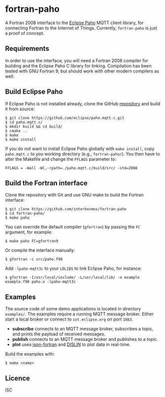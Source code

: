 # fortran-paho
A Fortran 2008 interface to the [Eclipse Paho](https://www.eclipse.org/paho/)
MQTT client library, for connecting Fortran to the Internet of Things.
Currently, `fortran-paho` is just a proof of concept.

## Requirements
In order to use the interface, you will need a Fortran 2008 compiler for
building and the Eclipse Paho C library for linking. Compilation has been tested
with GNU Fortran 9, but should work with other modern compilers as well.

## Build Eclipse Paho
If Eclipse Paho is not installed already, clone the GitHub
[repository](https://github.com/eclipse/paho.mqtt.c) and build it from
source:

```
$ git clone https://github.com/eclipse/paho.mqtt.c.git
$ cd paho.mqtt.c/
$ mkdir build && cd build/
$ cmake ..
$ make
$ make install
```

If you do not want to install Eclipse Paho globally with `make install`, copy
`paho.mqtt.c` to you working directory (e.g., `fortran-paho/`). You then have to
alter the Makefile and change the `FFLAGS` parameter to:

```
FFLAGS = -Wall -Wl,-rpath=./paho.mqtt.c/build/src/ -std=2008
```

## Build the Fortran interface
Clone the repository with Git and use GNU make to build the Fortran interface:
```
$ git clone https://github.com/interkosmos/fortran-paho
$ cd fortran-paho/
$ make paho
```

You can override the default compiler (`gfortran`) by passing the `FC`
argument, for example:

```
$ make paho FC=gfortran9
```

Or compile the interface manually:

```
$ gfortran -c src/paho.f90
```

Add `-lpaho-mqtt3c` to your `LDLIBS` to link Eclipse Paho, for instance:

```
$ gfortran -I/usr/local/include/ -L/usr/local/lib/ -o example example.f90 paho.o -lpaho-mqtt3c
```

## Examples
The source code of some demo applications is located in directory `examples/`.
The examples require a running MQTT message broker. Either start a local broker
or connect to `iot.eclipse.org` on port `1883`.

* **subscribe** connects to an MQTT message broker, subscribes a topic, and prints the payload of received messages.
* **publish** connects to an MQTT message broker and publishes to a topic.
* **plot** uses [json-fortran](https://github.com/jacobwilliams/json-fortran/) and [DISLIN](http://www.mps.mpg.de/dislin/) to plot data in real-time.

Build the examples with:
```
$ make <name>
```

## Licence
ISC
